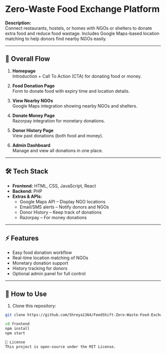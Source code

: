 # Zero-Waste Food Exchange Platform

**Description:**  
Connect restaurants, hostels, or homes with NGOs or shelters to donate extra food and reduce food wastage. Includes Google Maps-based location matching to help donors find nearby NGOs easily.

---

## 🔄 Overall Flow

1. **Homepage**  
   Introduction + Call To Action (CTA) for donating food or money.

2. **Food Donation Page**  
   Form to donate food with expiry time and location details.

3. **View Nearby NGOs**  
   Google Maps integration showing nearby NGOs and shelters.

4. **Donate Money Page**  
   Razorpay integration for monetary donations.

5. **Donor History Page**  
   View past donations (both food and money).

6. **Admin Dashboard**  
   Manage and view all donations in one place.

---

## 🛠 Tech Stack

- **Frontend:** HTML, CSS, JavaScript, React  
- **Backend:** PHP  
- **Extras & APIs:**  
  - Google Maps API – Display NGO locations  
  - Email/SMS alerts – Notify donors and NGOs  
  - Donor History – Keep track of donations  
  - Razorpay – For money donations  

---

## ⚡ Features

- Easy food donation workflow  
- Real-time location matching of NGOs  
- Monetary donation support  
- History tracking for donors  
- Optional admin panel for full control  

---

## 🚀 How to Use

1. Clone this repository:
```bash
git clone https://github.com/Shreya1364/FeedShift-Zero-Waste-Food-Exchange-Platform.git

cd frontend
npm install
npm start

📜 License
This project is open-source under the MIT License.
